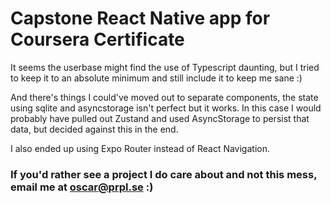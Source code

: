 # Capstone React Native app for Coursera Certificate

It seems the userbase might find the use of Typescript daunting, but I tried to keep it to an absolute minimum and still include it to keep me sane :)

And there's things I could've moved out to separate components, the state using sqlite and asyncstorage isn't perfect but it works. In this case I would probably have pulled out Zustand and used AsyncStorage to persist that data, but decided against this in the end.

I also ended up using Expo Router instead of React Navigation.

### If you'd rather see a project I do care about and not this mess, email me at oscar@prpl.se :)

